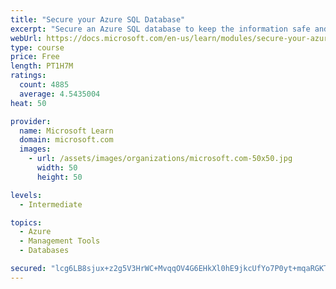 ```yaml
---
title: "Secure your Azure SQL Database"
excerpt: "Secure an Azure SQL database to keep the information safe and diagnose potential security concerns as they happen."
webUrl: https://docs.microsoft.com/en-us/learn/modules/secure-your-azure-sql-database/
type: course
price: Free
length: PT1H7M
ratings:
  count: 4885
  average: 4.5435004
heat: 50

provider:
  name: Microsoft Learn
  domain: microsoft.com
  images:
    - url: /assets/images/organizations/microsoft.com-50x50.jpg
      width: 50
      height: 50

levels:
  - Intermediate

topics:
  - Azure
  - Management Tools
  - Databases

secured: "lcg6LB8sjux+z2g5V3HrWC+MvqqOV4G6EHkXl0hE9jkcUfYo7P0yt+mqaRGKT5sQ0EZprsMgk25JxqRNtMilZX8/rHlmupdwJKxM5vcjvHLxzAt9u4+e8vDKoJ/euprZlfLc0yTiAo+NYZu5S4GCbjXnX0HnCcDDI40baqWNuVguIXxPDmA/k8EUMRBYNDXMA5i60LcUkASYEylSmNGMSoUx5SbbW9J87BJxPbKmpcIjWyz+Kt+qVNEzA1Q1qfj9jFRqRSvfpbfBJ8xIPdTTXKSs3+G4R6ZHsqqg6NFvnKyVdGkFxZ7cP3lP3j4cZ1hInJMcm5fRZfXI5MfYf4QZMECOuhS8IJcSbfzmPAsr2ASvq08TxdA6TLZQ/cgU4Ekvi/EpUo1ehmMH2+/NYWFCyzi8VN+INfjEot5QbVgk0ww=;NcPjeCSzslt83ClJMA1UJQ=="
---
```



